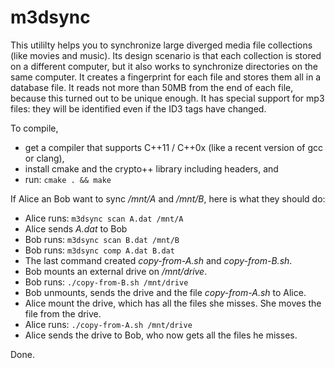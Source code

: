 m3dsync
=======

This utililty helps you to synchronize large diverged media file collections (like movies and music).
Its design scenario is that each collection is stored on a different computer,
but it also works to synchronize directories on the same computer.
It creates a fingerprint for each file and stores them all in a database file.
It reads not more than 50MB from the end of each file, because this turned out to be unique enough.
It has special support for mp3 files: they will be identified even if the ID3 tags have changed.

To compile,
- get a compiler that supports C++11 / C++0x (like a recent version of gcc or clang),
- install cmake and the crypto++ library including headers, and
- run: `cmake . && make`

If Alice an Bob want to sync _/mnt/A_ and _/mnt/B_, here is what they should do:
- Alice runs: `m3dsync scan A.dat /mnt/A`
- Alice sends _A.dat_ to Bob
- Bob runs: `m3dsync scan B.dat /mnt/B`
- Bob runs: `m3dsync comp A.dat B.dat`
- The last command created _copy-from-A.sh_ and _copy-from-B.sh_.
- Bob mounts an external drive on _/mnt/drive_.
- Bob runs: `./copy-from-B.sh /mnt/drive`
- Bob unmounts, sends the drive and the file _copy-from-A.sh_ to Alice.
- Alice mount the drive, which has all the files she misses. She moves the file from the drive.
- Alice runs: `./copy-from-A.sh /mnt/drive`
- Alice sends the drive to Bob, who now gets all the files he misses.

Done.
